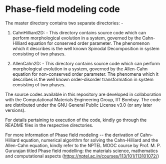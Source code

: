 # Phase-field modeling code
The master directory contains two separate directories: -

1. CahnHilliard2D: -
This directory contains source code which can perform morphological evolution 
in a system, governed by the Cahn-Hilliard equation for conserved order parameter. 
The phenomenon which it describes is the well known Spinodal Decomposition in system 
consisting of two phases.

2. AllenCahn2D: -
This directory contains source code which can perform morphological evolution 
in a system, governed by the Allen-Cahn equation for non-conserved order parameter. 
The phenomena which it describes is the well known order-disorder transformation 
in system consisting of two phases.

The source codes available in this repository are developed in collaboration with the Computational Materials Engineering Group,
IIT Bombay.
The code are distributed under the GNU General Public License v3.0 (or any later versions).

For details pertaining to execution of the code, kindly go through the README files in the respective directories.

For more information of Phase field modeling -- the derivation of Cahn-Hilliard equation, numerical algorithm for solving the Cahn-Hilliard and the Allen-Cahn equation, kindly refer to the NPTEL MOOC course by Prof. M. P. Gururajan titled Phase field modelling: the materials science, mathematics and computational aspects (https://nptel.ac.in/courses/113/101/113101072/)

